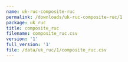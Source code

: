 ```yaml
---
name: uk-ruc-composite-ruc
permalink: /downloads/uk-ruc-composite-ruc/1
package: uk_ruc
title: composite_ruc
filename: composite_ruc.csv
version: '1'
full_version: '1'
file: /data/uk_ruc/1/composite_ruc.csv
---
```

